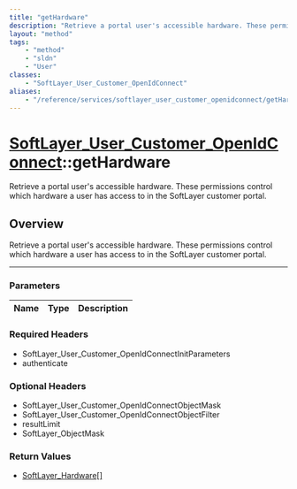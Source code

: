 ```yaml
---
title: "getHardware"
description: "Retrieve a portal user's accessible hardware. These permissions control which hardware a user has access to in the SoftL... "
layout: "method"
tags:
    - "method"
    - "sldn"
    - "User"
classes:
    - "SoftLayer_User_Customer_OpenIdConnect"
aliases:
    - "/reference/services/softlayer_user_customer_openidconnect/getHardware"
---
```

# [SoftLayer_User_Customer_OpenIdConnect](/reference/services/SoftLayer_User_Customer_OpenIdConnect)::getHardware


Retrieve a portal user's accessible hardware. These permissions control which hardware a user has access to in the SoftLayer customer portal.


## Overview 
Retrieve a portal user's accessible hardware. These permissions control which hardware a user has access to in the SoftLayer customer portal.

-----

### Parameters 
|Name | Type | Description |
| --- | --- | --- |


### Required Headers
* SoftLayer_User_Customer_OpenIdConnectInitParameters
* authenticate


### Optional Headers
* SoftLayer_User_Customer_OpenIdConnectObjectMask
* SoftLayer_User_Customer_OpenIdConnectObjectFilter
* resultLimit
* SoftLayer_ObjectMask

### Return Values
* <a href='/reference/datatypes/SoftLayer_Hardware'>SoftLayer_Hardware[] </a>




